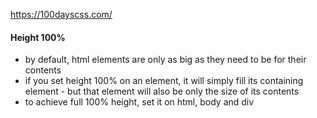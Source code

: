 https://100dayscss.com/ 

#### Height 100% 

- by default, html elements are only as big as they need to be for their contents 
- if you set height 100% on an element, it will simply fill its containing element - but that element will also be only the size of its contents 
- to achieve full 100% height, set it on html, body and div
